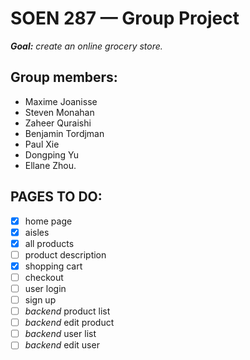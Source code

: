 # SOEN 287 — Group Project
_**Goal:** create an online grocery store._
## Group members:
* Maxime Joanisse
* Steven Monahan
* Zaheer Quraishi
* Benjamin Tordjman
* Paul Xie
* Dongping Yu
* Ellane Zhou.
## PAGES TO DO:
- [x] home page
- [x] aisles 
- [x] all products 
- [ ] product description 
- [x] shopping cart
- [ ] checkout
- [ ] user login 
- [ ] sign up 
- [ ] _backend_ product list
- [ ] _backend_ edit product
- [ ] _backend_ user list
- [ ] _backend_ edit user
